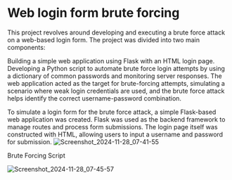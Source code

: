 # Web login form brute forcing

This project revolves around developing and executing a brute force attack on a web-based login form. The project was divided into two main components:

Building a simple web application using Flask with an HTML login page.
Developing a Python script to automate brute force login attempts by using a dictionary of common passwords and monitoring server responses.
The web application acted as the target for brute-forcing attempts, simulating a scenario where weak login credentials are used, and the brute force attack helps identify the correct username-password combination.

To simulate a login form for the brute force attack, a simple Flask-based web application was created. Flask was used as the backend framework to manage routes and process form submissions. The login page itself was constructed with HTML, allowing users to input a username and password for submission.
![Screenshot_2024-11-28_07-41-55](https://github.com/user-attachments/assets/0f1c0f07-202d-4059-b06c-477412f70c81)

Brute Forcing Script

![Screenshot_2024-11-28_07-45-57](https://github.com/user-attachments/assets/09a2e154-6feb-4bee-8751-f7afa051d1ea)
